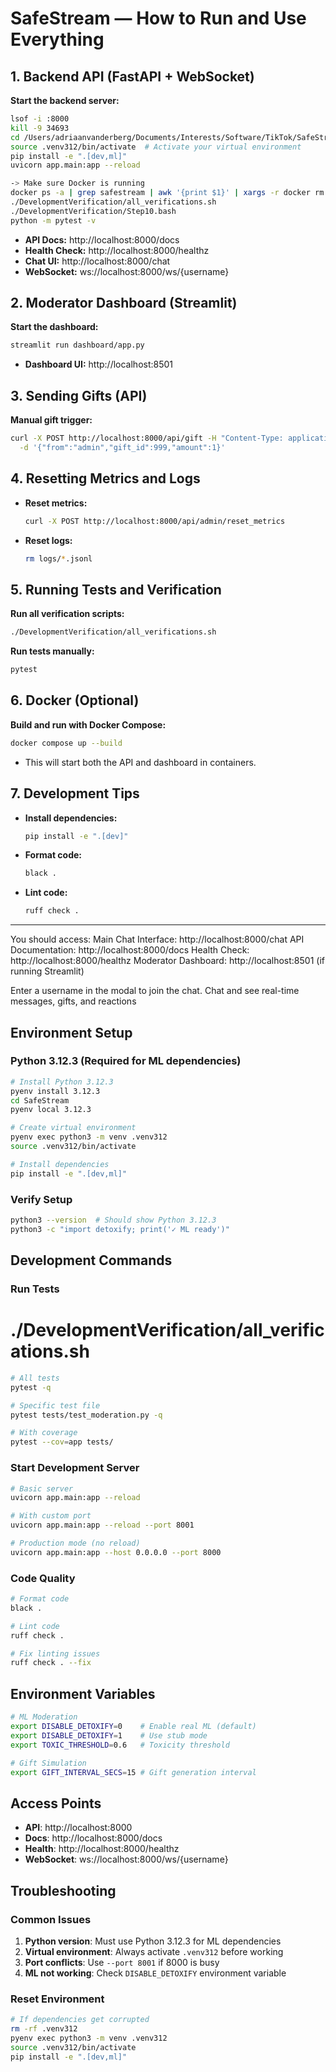 # SafeStream — How to Run and Use Everything

## 1. Backend API (FastAPI + WebSocket)
**Start the backend server:**
```bash
lsof -i :8000
kill -9 34693
cd /Users/adriaanvanderberg/Documents/Interests/Software/TikTok/SafeStream
source .venv312/bin/activate  # Activate your virtual environment
pip install -e ".[dev,ml]"
uvicorn app.main:app --reload

-> Make sure Docker is running
docker ps -a | grep safestream | awk '{print $1}' | xargs -r docker rm -f # remove docker containers
./DevelopmentVerification/all_verifications.sh
./DevelopmentVerification/Step10.bash
python -m pytest -v
```
- **API Docs:** http://localhost:8000/docs
- **Health Check:** http://localhost:8000/healthz
- **Chat UI:** http://localhost:8000/chat
- **WebSocket:** ws://localhost:8000/ws/{username}

## 2. Moderator Dashboard (Streamlit)
**Start the dashboard:**
```bash
streamlit run dashboard/app.py
```
- **Dashboard UI:** http://localhost:8501

## 3. Sending Gifts (API)
**Manual gift trigger:**
```bash
curl -X POST http://localhost:8000/api/gift -H "Content-Type: application/json" \
  -d '{"from":"admin","gift_id":999,"amount":1}'
```

## 4. Resetting Metrics and Logs
- **Reset metrics:**  
  ```bash
  curl -X POST http://localhost:8000/api/admin/reset_metrics
  ```
- **Reset logs:**  
  ```bash
  rm logs/*.jsonl
  ```

## 5. Running Tests and Verification
**Run all verification scripts:**
```bash
./DevelopmentVerification/all_verifications.sh
```
**Run tests manually:**
```bash
pytest
```

## 6. Docker (Optional)
**Build and run with Docker Compose:**
```bash
docker compose up --build
```
- This will start both the API and dashboard in containers.

## 7. Development Tips
- **Install dependencies:**  
  ```bash
  pip install -e ".[dev]"
  ```
- **Format code:**  
  ```bash
  black .
  ```
- **Lint code:**  
  ```bash
  ruff check .
  ```

---

You should access:
Main Chat Interface: http://localhost:8000/chat
API Documentation: http://localhost:8000/docs
Health Check: http://localhost:8000/healthz
Moderator Dashboard: http://localhost:8501 (if running Streamlit)

Enter a username in the modal to join the chat.
Chat and see real-time messages, gifts, and reactions

## Environment Setup

### Python 3.12.3 (Required for ML dependencies)

```bash
# Install Python 3.12.3
pyenv install 3.12.3
cd SafeStream
pyenv local 3.12.3

# Create virtual environment
pyenv exec python3 -m venv .venv312
source .venv312/bin/activate

# Install dependencies
pip install -e ".[dev,ml]"
```

### Verify Setup

```bash
python3 --version  # Should show Python 3.12.3
python3 -c "import detoxify; print('✓ ML ready')"
```

## Development Commands

### Run Tests

# ./DevelopmentVerification/all_verifications.sh

```bash
# All tests
pytest -q

# Specific test file
pytest tests/test_moderation.py -q

# With coverage
pytest --cov=app tests/
```

### Start Development Server

```bash
# Basic server
uvicorn app.main:app --reload

# With custom port
uvicorn app.main:app --reload --port 8001

# Production mode (no reload)
uvicorn app.main:app --host 0.0.0.0 --port 8000
```

### Code Quality

```bash
# Format code
black .

# Lint code
ruff check .

# Fix linting issues
ruff check . --fix
```

## Environment Variables

```bash
# ML Moderation
export DISABLE_DETOXIFY=0    # Enable real ML (default)
export DISABLE_DETOXIFY=1    # Use stub mode
export TOXIC_THRESHOLD=0.6   # Toxicity threshold

# Gift Simulation
export GIFT_INTERVAL_SECS=15 # Gift generation interval
```

## Access Points

- **API**: http://localhost:8000
- **Docs**: http://localhost:8000/docs
- **Health**: http://localhost:8000/healthz
- **WebSocket**: ws://localhost:8000/ws/{username}

## Troubleshooting

### Common Issues

1. **Python version**: Must use Python 3.12.3 for ML dependencies
2. **Virtual environment**: Always activate `.venv312` before working
3. **Port conflicts**: Use `--port 8001` if 8000 is busy
4. **ML not working**: Check `DISABLE_DETOXIFY` environment variable

### Reset Environment

```bash
# If dependencies get corrupted
rm -rf .venv312
pyenv exec python3 -m venv .venv312
source .venv312/bin/activate
pip install -e ".[dev,ml]"
``` 